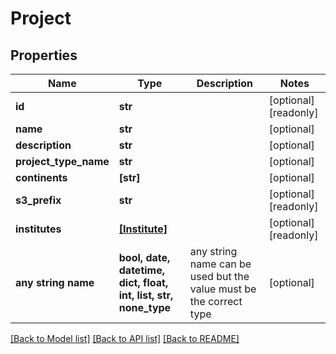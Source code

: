 # Project


## Properties
Name | Type | Description | Notes
------------ | ------------- | ------------- | -------------
**id** | **str** |  | [optional] [readonly] 
**name** | **str** |  | [optional] 
**description** | **str** |  | [optional] 
**project_type_name** | **str** |  | [optional] 
**continents** | **[str]** |  | [optional] 
**s3_prefix** | **str** |  | [optional] [readonly] 
**institutes** | [**[Institute]**](Institute.md) |  | [optional] [readonly] 
**any string name** | **bool, date, datetime, dict, float, int, list, str, none_type** | any string name can be used but the value must be the correct type | [optional]

[[Back to Model list]](../README.md#documentation-for-models) [[Back to API list]](../README.md#documentation-for-api-endpoints) [[Back to README]](../README.md)


